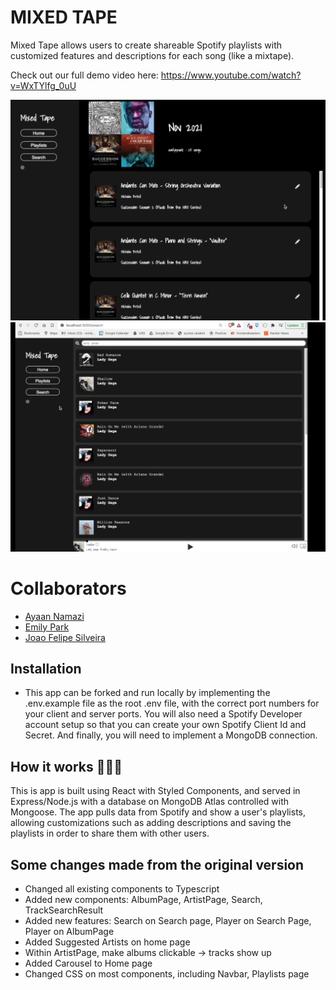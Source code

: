 # MIXED TAPE
Mixed Tape allows users to create shareable Spotify playlists with customized features and descriptions for each song (like a mixtape).

Check out our full demo video here: https://www.youtube.com/watch?v=WxTYlfg_0uU 

![screenshot](https://github.com/ehp2021/mixed-tape-react/blob/master/screenshot1.png)
![screenshot](https://github.com/ehp2021/mixed-tape-react/blob/master/screenshot2.png)

# Collaborators
- [Ayaan Namazi](https://github.com/namaziay)
- [Emily Park](https://github.com/ehp2021)
- [Joao Felipe Silveira](https://github.com/accessjoao)

## Installation 

- This app can be forked and run locally by implementing the .env.example file as the root .env file, with the correct port numbers for your client and server ports. You will also need a Spotify Developer account setup so that you can create your own Spotify Client Id and Secret. And finally, you will need to implement a MongoDB connection.

## How it works 👷👩‍🏭

This is app is built using React with Styled Components, and served in Express/Node.js with a database on MongoDB Atlas controlled with Mongoose.  The app pulls data from Spotify and show a user's playlists, allowing customizations such as adding descriptions and saving the playlists in order to share them with other users.

## Some changes made from the original version

- Changed all existing components to Typescript
- Added new components: AlbumPage, ArtistPage, Search, TrackSearchResult
- Added new features: Search on Search page, Player on Search Page, Player on AlbumPage
- Added Suggested Artists on home page
- Within ArtistPage, make albums clickable -> tracks show up
- Added Carousel to Home page
- Changed CSS on most components, including Navbar, Playlists page
